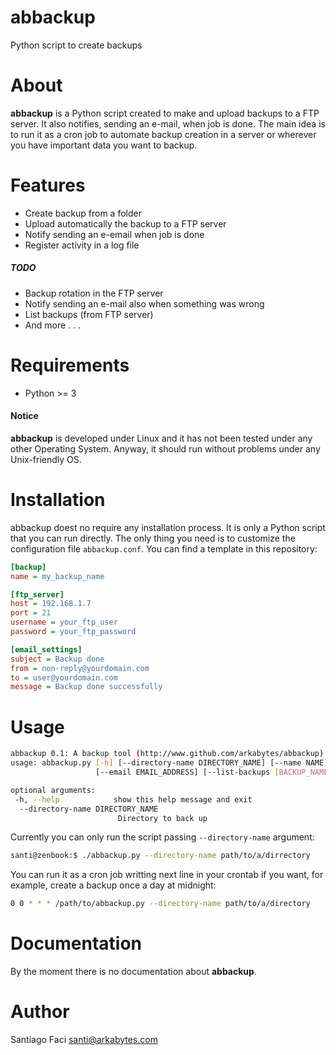 # abbackup

Python script to create backups

# About

**abbackup** is a Python script created to make and upload backups to a FTP server. It also notifies, sending an e-mail, when job is done.
The main idea is to run it as a cron job to automate backup creation in a server or wherever you have important data you want to backup.

# Features

  * Create backup from a folder
  * Upload automatically the backup to a FTP server
  * Notify sending an e-email when job is done
  * Register activity in a log file
  
##### TODO
  
  * Backup rotation in the FTP server
  * Notify sending an e-mail also when something was wrong
  * List backups (from FTP server)
  * And more . . .

# Requirements

  * Python >= 3
  

#### Notice

**abbackup** is developed under Linux and it has not been tested under any other Operating System. Anyway, it should run without problems under any Unix-friendly OS.

# Installation

abbackup doest no require any installation process. It is only a Python script that you can run directly.
The only thing you need is to customize the configuration file `abbackup.conf`. You can find a template in this repository:

```ini
[backup]
name = my_backup_name

[ftp_server]
host = 192.168.1.7
port = 21
username = your_ftp_user
password = your_ftp_password

[email_settings]
subject = Backup done
from = non-reply@yourdomain.com
to = user@yourdomain.com
message = Backup done successfully
```

# Usage

```bash
abbackup 0.1: A backup tool (http://www.github.com/arkabytes/abbackup)
usage: abbackup.py [-h] [--directory-name DIRECTORY_NAME] [--name NAME]
                   [--email EMAIL_ADDRESS] [--list-backups [BACKUP_NAME]]

optional arguments:
 -h, --help            show this help message and exit
  --directory-name DIRECTORY_NAME
                        Directory to back up
```

Currently you can only run the script passing `--directory-name` argument:

```bash
santi@zenbook:$ ./abbackup.py --directory-name path/to/a/dirrectory
``` 

You can run it as a cron job writting next line in your crontab if you want, for example, create a backup once a day at midnight:

```bash
0 0 * * * /path/to/abbackup.py --directory-name path/to/a/directory 
```

# Documentation

By the moment there is no documentation about **abbackup**.

# Author

Santiago Faci <santi@arkabytes.com>
